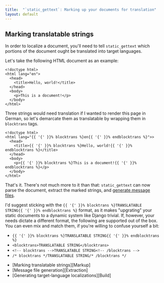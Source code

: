 ```yaml
---
title:  "`static_gettext`: Marking up your documents for translation"
layout: default
---
```

Marking translatable strings
----------------------------

In order to localize a document, you'll need to tell `static_gettext`
which portions of the document ought be translated into target languages.

Let's take the following HTML document as an example:

    <!doctype html>
    <html lang="en">
      <head>
        <title>Hello, world!</title>
      </head>
      <body>
        <p>This is a document!</p>
      </body>
    </html>

Three strings would need translation if I wanted to render this page in German,
so let's demarcate them as translatable by wrapping them in `blocktrans` tags.

    <!doctype html>
    <html lang="{{ '{' }}% blocktrans %}en{{ '{' }}% endblocktrans %}">>
      <head>
        <title>{{ '{' }}% blocktrans %}Hello, world!{{ '{' }}% endblocktrans %}</title>
      </head>
      <body>
        <p>{{ '{' }}% blocktrans %}This is a document!{{ '{' }}% endblocktrans %}</p>
      </body>
    </html>

That's it.  There's not much more to it than that: `static_gettext` can now parse
the document, extract the marked strings, and [generate message files][Extraction].


I'd suggest sticking with the `{{ '{' }}% blocktrans %}TRANSLATABLE STRING{{ '{' }}% endblocktrans %}`
format, as it makes "upgrating" your static documents to a dynamic system
like Django trivial.  If, however, your needs dictate a different format,
the following are supported out of the box.  You can even mix and match
them, if you're willing to confuse yourself a bit:

*   `{{ '{' }}% blocktrans %}TRANSLATABLE STRING{{ '{' }}% endblocktrans %}`
*   `<blocktrans>TRANSLATABLE STRING</blocktrans>`
*   `<!-- blocktrans -->TRANSLATABLE STRING<!-- /blocktrans -->`
*   `/* blocktrans */TRANSLATABLE STRING/* /blocktrans */`

<ul class="usage" role="navigation">
  <li>
[Marking translatable strings][Markup]
  </li>
  <li>
[Message file generation][Extraction]
  </li>
  <li>
[Generating target-language localizations][Build]
  </li>
</ul>

[Markup]:     markup.html
[Extraction]: extraction.html
[Build]:      build.html
[install]:  ./install.html
[example]:  http://github.com/mikewest/static_gettext/tree/master/example/
